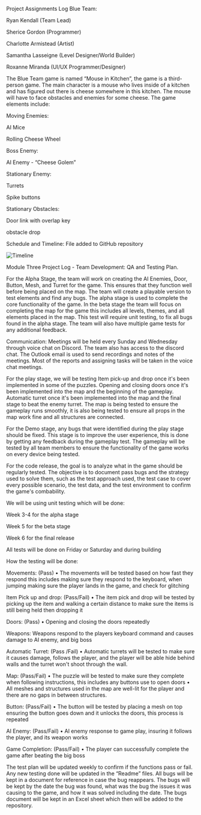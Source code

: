 Project Assignments Log
Blue Team: 

Ryan Kendall (Team Lead) 

Sherice Gordon (Programmer) 

Charlotte Armistead (Artist) 

Samantha Lasseigne (Level Designer/World Builder) 

Roxanne Miranda (UI/UX Programmer/Designer) 

The Blue Team game is named “Mouse in Kitchen”, the game is a third-person game. The main character is a mouse who lives inside of a kitchen and has figured out there is cheese somewhere in this kitchen. The mouse will have to face obstacles and enemies for some cheese. The game elements include: 

Moving Enemies: 

AI Mice 

Rolling Cheese Wheel 

Boss Enemy: 

AI Enemy - “Cheese Golem” 

Stationary Enemy: 

Turrets 

Spike buttons 

Stationary Obstacles: 

Door link with overlap key

obstacle drop 

Schedule and Timeline: File added to GitHub repository 


![Timeline](https://github.com/user-attachments/assets/a4d4d0ba-315d-4331-9fe0-3aaf202e0e38)



  Module Three Project Log - Team Development: QA and Testing Plan.

For the Alpha Stage, the team will work on creating the AI Enemies, Door, Button, Mesh, and Turret for the game. This ensures that they function well before being placed on the map. The team will create a playable version to test elements and find any bugs. The alpha stage is used to complete the core functionality of the game. In the beta stage the team will focus on completing the map for the game this includes all levels, themes, and all elements placed in the map.  This test will require unit testing, to fix all bugs found in the alpha stage. The team will also have multiple game tests for any additional feedback. 

Communication: Meetings will be held every Sunday and Wednesday through voice chat on Discord. The team also has access to the discord chat. The Outlook email is used to send recordings and notes of the meetings. Most of the reports and assigning tasks will be taken in the voice chat meetings. 

For the play stage, we will be testing Item pick-up and drop once it's been implemented in some of the puzzles. Opening and closing doors once it's been implemented into the map and the beginning of the gameplay. Automatic turret once it's been implemented into the map and the final stage to beat the enemy turret. The map is being tested to ensure the gameplay runs smoothly, it is also being tested to ensure all props in the map work fine and all structures are connected.  

For the Demo stage, any bugs that were identified during the play stage should be fixed. This stage is to improve the user experience, this is done by getting any feedback during the gameplay test. The gameplay will be tested by all team members to ensure the functionality of the game works on every device being tested.  

For the code release, the goal is to analyze what in the game should be regularly tested. The objective is to document pass bugs and the strategy used to solve them, such as the test approach used, the test case to cover every possible scenario, the test data, and the test environment to confirm the game's combability.   

We will be using unit testing which will be done: 

Week 3-4 for the alpha stage 

Week 5 for the beta stage 

Week 6 for the final release  

All tests will be done on Friday or Saturday and during building 

How the testing will be done: 

Movements: (Pass) 
• The movements will be tested based on how fast they respond this includes making sure they respond to the keyboard, when jumping making sure the player lands in the game, and check for glitching  

Item Pick up and drop: (Pass/Fail) 
• The item pick and drop will be tested by picking up the item and walking a certain distance to make sure the items is still being held then dropping it  

Doors: (Pass) 
• Opening and closing the doors repeatedly  

Weapons: 
Weapons respond to the players keyboard command and causes damage to AI enemy, and big boss 

Automatic Turret: (Pass /Fail) 
• Automatic turrets will be tested to make sure it causes damage, follows the player, and the player will be able hide behind walls and the turret won't shoot through the wall. 

Map: (Pass/Fail) 
 • The puzzle will be tested to make sure they complete when following instructions, this includes any buttons use to open doors 
• All meshes and structures used in the map are well-lit for the player and there are no gaps in between structures. 

Button: (Pass/Fail) 
• The button will be tested by placing a mesh on top ensuring the button goes down and it unlocks the doors, this process is repeated 

AI Enemy: (Pass/Fail) 
• AI enemy response to game play, insuring it follows the player, and its weapon works 

Game Completion: (Pass/Fail) 
• The player can successfully complete the game after beating the big boss 

The test plan will be updated weekly to confirm if the functions pass or fail. Any new testing done will be updated in the “Readme” files. All bugs will be kept in a document for reference in case the bug reappears. The bugs will be kept by the date the bug was found, what was the bug the issues it was causing to the game, and how it was solved including the date. The bugs document will be kept in an Excel sheet which then will be added to the repository. 
